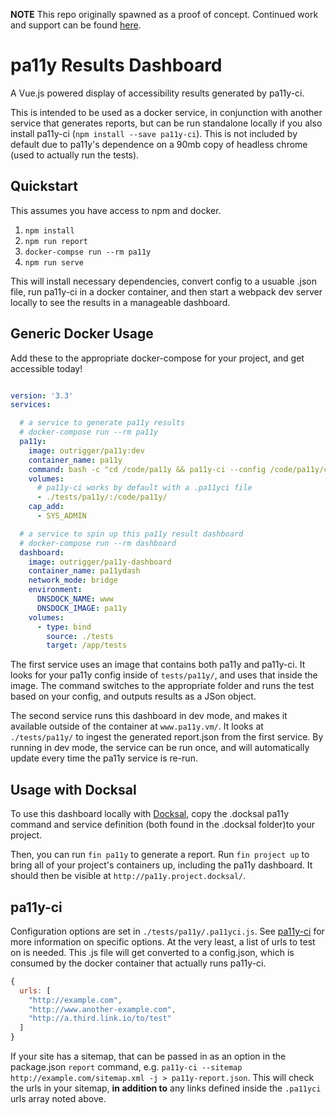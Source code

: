 **NOTE** This repo originally spawned as a proof of concept. Continued work and support can be found [here](https://github.com/phase2/pa11y-dashboard).


# pa11y Results Dashboard
A Vue.js powered display of accessibility results generated by pa11y-ci.

This is intended to be used as a docker service, in conjunction with another service that generates reports, but can be run standalone locally if you also install pa11y-ci (`npm install --save pa11y-ci`). This is not included by default due to pa11y's dependence on a 90mb copy of headless chrome (used to actually run the tests).

## Quickstart
This assumes you have access to npm and docker.

1. `npm install`
2. `npm run report`
3. `docker-compse run --rm pa11y`
4. `npm run serve`

This will install necessary dependencies, convert config to a usuable .json file, run pa11y-ci in a docker container, and then start a webpack dev server locally to see the results in a manageable dashboard.

## Generic Docker Usage
Add these to the appropriate docker-compose for your project, and get accessible today!

```docker-compose.yml

version: '3.3'
services:

  # a service to generate pa11y results
  # docker-compose run --rm pa11y
  pa11y:
    image: outrigger/pa11y:dev
    container_name: pa11y
    command: bash -c "cd /code/pa11y && pa11y-ci --config /code/pa11y/config.json --json > report.json"
    volumes:
      # pa11y-ci works by default with a .pa11yci file
      - ./tests/pa11y/:/code/pa11y/
    cap_add:
      - SYS_ADMIN

  # a service to spin up this pa11y result dashboard
  # docker-compose run --rm dashboard
  dashboard:
    image: outrigger/pa11y-dashboard
    container_name: pa11ydash
    network_mode: bridge
    environment:
      DNSDOCK_NAME: www
      DNSDOCK_IMAGE: pa11y
    volumes:
      - type: bind
        source: ./tests
        target: /app/tests
```

The first service uses an image that contains both pa11y and pa11y-ci. It looks for your pa11y config inside of `tests/pa11y/`, and uses that inside the image. The command switches to the appropriate folder and runs the test based on your config, and outputs results as a JSon object.

The second service runs this dashboard in dev mode, and makes it available outside of the container at `www.pa11y.vm/`. It looks at `./tests/pa11y/` to ingest the generated report.json from the first service. By running in dev mode, the service can be run once, and will automatically update every time the pa11y service is re-run.

## Usage with Docksal
To use this dashboard locally with [Docksal](https://docksal.io/), copy the .docksal pa11y command and service definition (both found in the .docksal folder)to your project.

Then, you can run `fin pa11y` to generate a report. Run `fin project up` to bring all of your project's containers up, including the pa11y dashboard. It should then be visible at `http://pa11y.project.docksal/`.

## pa11y-ci

Configuration options are set in `./tests/pa11y/.pa11yci.js`. See [pa11y-ci](https://github.com/pa11y/pa11y-ci) for more information on specific options. At the very least, a list of urls to test on is needed. This .js file will get converted to a config.json, which is consumed by the docker container that actually runs pa11y-ci. 

```js
{
  urls: [
    "http://example.com",
    "http://www.another-example.com",
    "http://a.third.link.io/to/test"
  ]
}
```

If your site has a sitemap, that can be passed in as an option in the package.json `report` command, e.g. `pa11y-ci --sitemap http://example.com/sitemap.xml -j > pa11y-report.json`. This will check the urls in your sitemap, __in addition to__ any links defined inside the `.pa11yci` urls array noted above.

